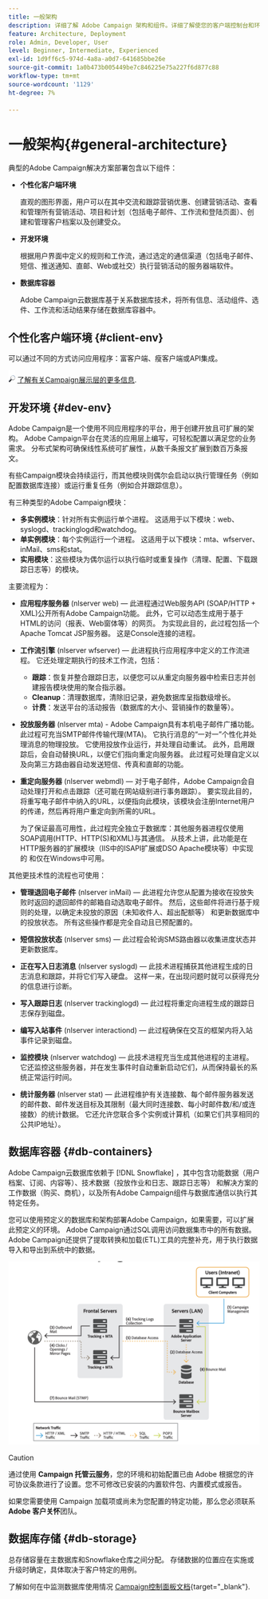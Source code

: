 ```yaml
---
title: 一般架构
description: 详细了解 Adobe Campaign 架构和组件。详细了解使您的客户端控制台和环境个性化。
feature: Architecture, Deployment
role: Admin, Developer, User
level: Beginner, Intermediate, Experienced
exl-id: 1d9ff6c5-974d-4a8a-a0d7-641685bbe26e
source-git-commit: 1a0b473b005449be7c846225e75a227f6d877c88
workflow-type: tm+mt
source-wordcount: '1129'
ht-degree: 7%

---
```


# 一般架构{#general-architecture}

典型的Adobe Campaign解决方案部署包含以下组件：

* **个性化客户端环境**

  直观的图形界面，用户可以在其中交流和跟踪营销优惠、创建营销活动、查看和管理所有营销活动、项目和计划（包括电子邮件、工作流和登陆页面）、创建和管理客户档案以及创建受众。

* **开发环境**

  根据用户界面中定义的规则和工作流，通过选定的通信渠道（包括电子邮件、短信、推送通知、直邮、Web或社交）执行营销活动的服务器端软件。

* **数据库容器**

  Adobe Campaign云数据库基于关系数据库技术，将所有信息、活动组件、选件、工作流和活动结果存储在数据库容器中。

## 个性化客户端环境 {#client-env}

可以通过不同的方式访问应用程序：富客户端、瘦客户端或API集成。

![](../assets/do-not-localize/glass.png) [了解有关Campaign展示层的更多信息](../start/ac-components.md).

## 开发环境 {#dev-env}

Adobe Campaign是一个使用不同应用程序的平台，用于创建开放且可扩展的架构。 Adobe Campaign平台在灵活的应用层上编写，可轻松配置以满足您的业务需求。 分布式架构可确保线性系统可扩展性，从数千条报文扩展到数百万条报文。

有些Campaign模块会持续运行，而其他模块则偶尔会启动以执行管理任务（例如配置数据库连接）或运行重复任务（例如合并跟踪信息）。

有三种类型的Adobe Campaign模块：

* **多实例模块**：针对所有实例运行单个进程。 这适用于以下模块：web、syslogd、trackinglogd和watchdog。
* **单实例模块**：每个实例运行一个进程。 这适用于以下模块：mta、wfserver、inMail、sms和stat。
* **实用模块**：这些模块为偶尔运行以执行临时或重复操作（清理、配置、下载跟踪日志等）的模块。

主要流程为：

* **应用程序服务器** (nlserver web) — 此进程通过Web服务API (SOAP/HTTP + XML)公开所有Adobe Campaign功能。 此外，它可以动态生成用于基于HTML的访问（报表、Web窗体等）的网页。 为实现此目的，此过程包括一个Apache Tomcat JSP服务器。 这是Console连接的进程。

* **工作流引擎** (nlserver wfserver) — 此进程执行应用程序中定义的工作流进程。 它还处理定期执行的技术工作流，包括：

   * **跟踪**：恢复并整合跟踪日志，以便您可以从重定向服务器中检索日志并创建报告模块使用的聚合指示器。
   * **Cleanup**：清理数据库，清除旧记录，避免数据库呈指数级增长。
   * **计费**：发送平台的活动报告（数据库的大小、营销操作的数量等）。

* **投放服务器** (nlserver mta) - Adobe Campaign具有本机电子邮件广播功能。 此过程可充当SMTP邮件传输代理(MTA)。 它执行消息的“一对一”个性化并处理消息的物理投放。 它使用投放作业运行，并处理自动重试。 此外，启用跟踪后，会自动替换URL，以便它们指向重定向服务器。 此过程可处理自定义以及向第三方路由器自动发送短信、传真和直邮的功能。

* **重定向服务器** (nlserver webmdl) — 对于电子邮件，Adobe Campaign会自动处理打开和点击跟踪（还可能在网站级别进行事务跟踪）。 要实现此目的，将重写电子邮件中纳入的URL，以便指向此模块，该模块会注册Internet用户的传递，然后再将用户重定向到所需的URL。

  为了保证最高可用性，此过程完全独立于数据库：其他服务器进程仅使用SOAP调用(HTTP、HTTP(S)和XML)与其通信。 从技术上讲，此功能是在HTTP服务器的扩展模块（IIS中的ISAPI扩展或DSO Apache模块等）中实现的 和仅在Windows中可用。

其他更技术性的流程也可使用：

* **管理退回电子邮件** (nlserver inMail) — 此进程允许您从配置为接收在投放失败时返回的退回邮件的邮箱自动选取电子邮件。 然后，这些邮件将进行基于规则的处理，以确定未投放的原因（未知收件人、超出配额等） 和更新数据库中的投放状态。 所有这些操作都是完全自动且已预配置的。

* **短信投放状态** (nlserver sms) — 此过程会轮询SMS路由器以收集进度状态并更新数据库。

* **正在写入日志消息** (nlserver syslogd) — 此技术进程捕获其他进程生成的日志消息和跟踪，并将它们写入硬盘。 这样一来，在出现问题时就可以获得充分的信息进行诊断。

* **写入跟踪日志** (nlserver trackinglogd) — 此过程将重定向进程生成的跟踪日志保存到磁盘。

* **编写入站事件** (nlserver interactiond) — 此过程确保在交互的框架内将入站事件记录到磁盘。

* **监控模块** (nlserver watchdog) — 此技术进程充当生成其他进程的主进程。 它还监控这些服务器，并在发生事件时自动重新启动它们，从而保持最长的系统正常运行时间。

* **统计服务器** (nlserver stat) — 此进程维护有关连接数、每个邮件服务器发送的邮件数、邮件发送目标及其限制（最大同时连接数、每小时邮件数/和/或连接数）的统计数据。 它还允许您联合多个实例或计算机（如果它们共享相同的公共IP地址）。


## 数据库容器 {#db-containers}

Adobe Campaign云数据库依赖于 [!DNL Snowflake] ，其中包含功能数据（用户档案、订阅、内容等）、技术数据（投放作业和日志、跟踪日志等） 和解决方案的工作数据（购买、商机），以及所有Adobe Campaign组件与数据库通信以执行其特定任务。

您可以使用预定义的数据库和架构部署Adobe Campaign，如果需要，可以扩展此预定义的环境。 Adobe Campaign通过SQL调用访问数据集市中的所有数据。 Adobe Campaign还提供了提取转换和加载(ETL)工具的完整补充，用于执行数据导入和导出到系统中的数据。

![](assets/data-flow-diagram.png)


>[!CAUTION]
>
>通过使用 **Campaign 托管云服务**，您的环境和初始配置已由 Adobe 根据您的许可协议条款进行了设置。您不可修改已安装的内置软件包、内置模式或报告。
>
>如果您需要使用 Campaign 加载项或尚未为您配置的特定功能，那么您必须联系 **Adobe 客户关怀**&#x200B;团队。

## 数据库存储 {#db-storage}

总存储容量在主数据库和Snowflake仓库之间分配。 存储数据的位置应在实施或升级时确定，具体取决于客户特定的用例。

了解如何在中监测数据库使用情况 [Campaign控制面板文档](https://experienceleague.adobe.com/docs/control-panel/using/performance-monitoring/database-monitoring/database-monitoring.html){target="_blank"}.